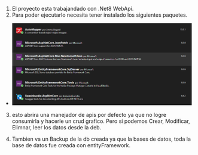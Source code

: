 1. El proyecto esta trabajandado con .Net8 WebApi.
2. Para poder ejecutarlo necesita tener instalado los siguientes paquetes.
- ![alt text](image.png)

3. esto abrira una manejador de apis por defecto ya que no logre consumirla y hacerle un crud grafico. Pero si podemos Crear, Modificar, Elimnar, leer los datos desde la deb.

4. Tambien va un Backup de la db creada ya que la bases de datos, toda la base de datos fue creada con entityFramework. 
